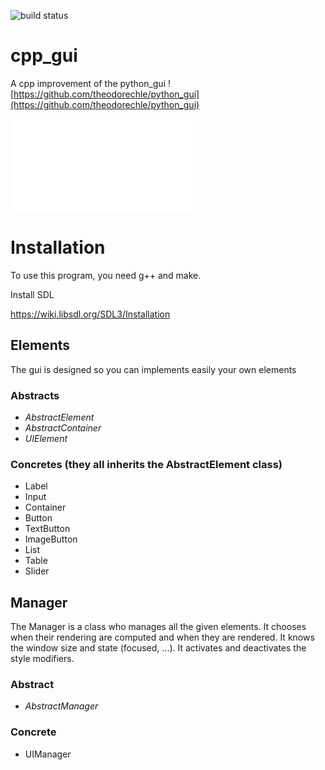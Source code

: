 ![build status](https://github.com/theodorechle/cpp_gui/actions/workflows/c-cpp.yml/badge.svg)

# cpp_gui
A cpp improvement of the python_gui ![https://github.com/theodorechle/python_gui](https://github.com/theodorechle/python_gui)

![Readme for the gui's style](src/style/README.md)

# Installation

To use this program, you need g++ and make.

Install SDL

<a href="https://wiki.libsdl.org/SDL3/Installation">https://wiki.libsdl.org/SDL3/Installation</a>

## Elements
The gui is designed so you can implements easily your own elements

### Abstracts
- <i>AbstractElement</i>
- <i>AbstractContainer</i>
- <i>UIElement</i>

### Concretes (they all inherits the AbstractElement class)
- Label
- Input
- Container
- Button
- TextButton
- ImageButton
- List
- Table
- Slider

## Manager
The Manager is a class who manages all the given elements.
It chooses when their rendering are computed and when they are rendered.
It knows the window size and state (focused, ...).
It activates and deactivates the style modifiers.

### Abstract
- <i>AbstractManager</i>

### Concrete
- UIManager
